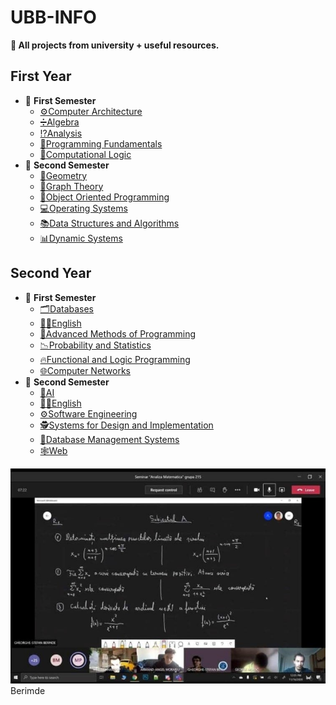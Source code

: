 # UBB-INFO
**🏡 All projects from university + useful resources.**
## First Year
* 📂 **First Semester**
  * [⚙️Computer Architecture](https://github.com/TudorMurariu/UBB-INFO/tree/main/an1/Semestrul1/ASC)
  * [➗Algebra](https://github.com/TudorMurariu/UBB-INFO/tree/main/an1/Semestrul1/Algebra)
  * [⁉️Analysis](https://github.com/TudorMurariu/UBB-INFO/tree/main/an1/Semestrul1/Analiza)
  * [🔰Programming Fundamentals](https://github.com/TudorMurariu/UBB-INFO/tree/main/an1/Semestrul1/Fundamentele%20Programarii)
  * [🗿Computational Logic](https://github.com/TudorMurariu/UBB-INFO/tree/main/an1/Semestrul1/Logica%20Computationala)
* 📂 **Second Semester**
  * [📐Geometry](https://github.com/TudorMurariu/UBB-INFO/tree/main/an1/Semestrul2/Geometrie)
  * [🍇Graph Theory](https://github.com/TudorMurariu/UBB-INFO/tree/main/an1/Semestrul2/Graph-Theory)
  * [🌅Object Oriented Programming](https://github.com/TudorMurariu/UBB-INFO/tree/main/an1/Semestrul2/OOP)
  * [💻Operating Systems](https://github.com/TudorMurariu/UBB-INFO/tree/main/an1/Semestrul2/Operating-Systems)
  * [📚Data Structures and Algorithms](https://github.com/TudorMurariu/UBB-INFO/tree/main/an1/Semestrul2/SDA)
  * [📊Dynamic Systems](https://github.com/TudorMurariu/UBB-INFO/tree/main/an1/Semestrul2/Sisteme%20Dinamice)
## Second Year
* 📂 **First Semester**
   * [🗂️Databases](https://github.com/TudorMurariu/UBB-INFO/tree/main/an2/Semestrul1/Baze%20de%20date)
   * [💂‍♂️English](https://github.com/TudorMurariu/UBB-INFO/tree/main/an2/Semestrul1/Engleza)
   * [🎨Advanced Methods of Programming](https://github.com/TudorMurariu/UBB-INFO/tree/main/an2/Semestrul1/Metode%20Avansate%20de%20Programare)
   * [📉Probability and Statistics](https://github.com/TudorMurariu/UBB-INFO/tree/main/an2/Semestrul1/Probabilitati%20si%20statistica)
   * [🔥Functional and Logic Programming](https://github.com/TudorMurariu/UBB-INFO/tree/main/an2/Semestrul1/Programare%20logica%20si%20functionala)
   * [🌐Computer Networks](https://github.com/TudorMurariu/UBB-INFO/tree/main/an2/Semestrul1/Retele)
* 📂 **Second Semester**
   * [🤖AI](https://github.com/TudorMurariu/UBB-INFO/tree/main/an2/Semestrul2/AI)
   * [💂‍♂️English](https://github.com/TudorMurariu/UBB-INFO/tree/main/an2/Semestrul2/Engleza)
   * [⚙️Software Engineering](https://github.com/TudorMurariu/UBB-INFO/tree/main/an2/Semestrul2/Inginerie%20Soft)
   * [🕵️Systems for Design and Implementation](https://github.com/TudorMurariu/UBB-INFO/tree/main/an2/Semestrul2/Medii%20de%20Proiectare%20si%20Programare)
   * [🔩Database Management Systems](https://github.com/TudorMurariu/UBB-INFO/tree/main/an2/Semestrul2/Sisteme%20de%20gestiune%20a%20bazelor%20de%20date)
   * [🕸️Web](https://github.com/TudorMurariu/UBB-INFO/tree/main/an2/Semestrul2/Web)

![Poza cu berimde](https://github.com/TudorMurariu/UBB-INFO/blob/main/an1/Semestrul1/Analiza/Partial/SUbiectPartialA.jpg)<br>
Berimde
